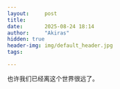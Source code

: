 ```yaml
---
layout:     post
title:     
date:       2025-08-24 18:14
author:     "Akiras"
hidden: true
header-img: img/default_header.jpg
tags: 

---
```


也许我们已经离这个世界很远了。
